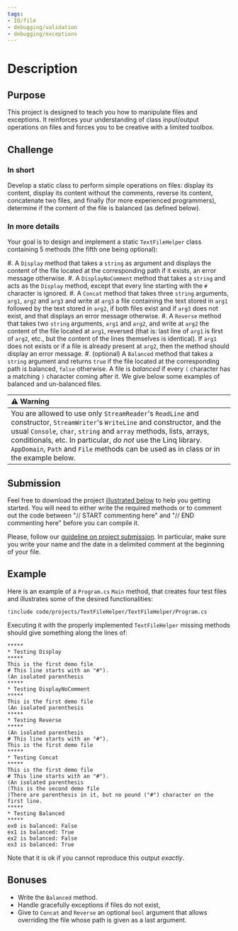 ```yaml
---
tags:
- IO/file
- debugging/validation
- debugging/exceptions
---
```


# Description

## Purpose

This project is designed to teach you how to manipulate files and exceptions.
It reinforces your understanding of class input/output operations on files and forces you to be creative with a limited toolbox.

## Challenge

### In short

Develop a static class to perform simple operations on files: display its content, display its content without the comments, reverse its content, concatenate two files, and finally (for more experienced programmers), determine if the content of the file is balanced (as defined below).

### In more details

Your goal is to design and implement a static `TextFileHelper` class containing 5 methods (the fifth one being optional):

#. A `Display` method that takes a `string` as argument and displays the content of the file located at the corresponding path if it exists, an error message otherwise.
#. A `DisplayNoComment` method that takes a `string` and acts as the `Display` method, except that every line starting with the `#` character is ignored.
#. A `Concat` method that takes three `string` arguments, `arg1`, `arg2` and `arg3` and write at `arg3` a file containing the text stored in `arg1` followed by the text stored in `arg2`, if both files exist and if `arg3` does not exist, and that displays an error message otherwise.
#. A `Reverse` method that takes two `string` arguments, `arg1` and `arg2`, and write at `arg2` the content of the file located at `arg1`, reversed (that is: last line of `arg1` is first of `arg2`, etc., but the content of the lines themselves is identical). If `arg1` does not exists or if a file is already present at `arg2`, then the method should display an error message.
#. (optional) A `Balanced` method that takes a `string` argument and returns `true` if the file located at the corresponding path is balanced, `false` otherwise. A file is *balanced* if every `(` character has a matching `)` character coming after it. We give below some examples of balanced and un-balanced files.

| ⚠ Warning |
|:---------------------------|
| You are allowed to use only `StreamReader`'s `ReadLine` and constructor, `StreamWriter`'s `WriteLine` and constructor, and the usual `Console`, `char`, `string` and `array` methods, lists, arrays, conditionals, etc. In particular, *do not* use the Linq library. `AppDomain`, `Path` and `File` methods can be used as in class or in the example below. |

## Submission

Feel free to download the project [illustrated below](./code/projects/TextFileHelper.zip) to help you getting started.
You will need to either write the required methods or to comment out the code between "// START commenting here" and "// END commenting here" before you can compile it.

Please, follow our [guideline on project submission](https://princomp.github.io/projects/submission).
In particular, make sure you write your name and the date in a delimited comment at the beginning of your file.

## Example

Here is an example of a `Program.cs` `Main` method, that creates four test files and illustrates some of the desired functionalities:

```{download="./code/projects/TextFileHelper.zip"}
!include code/projects/TextFileHelper/TextFileHelper/Program.cs
```

Executing it with the properly implemented `TextFileHelper` missing methods should give something along the lines of:

```text
*****
* Testing Display
*****
This is the first demo file
# This line starts with an "#").
(An isolated parenthesis
*****
* Testing DisplayNoComment
*****
This is the first demo file
(An isolated parenthesis
*****
* Testing Reverse
*****
(An isolated parenthesis
# This line starts with an "#").
This is the first demo file
*****
* Testing Concat
*****
This is the first demo file
# This line starts with an "#").
(An isolated parenthesis
(This is the second demo file
)There are parenthesis in it, but no pound ("#") character on the first line.
*****
* Testing Balanced
*****
ex0 is balanced: False
ex1 is balanced: True
ex2 is balanced: False
ex3 is balanced: True
```

Note that it is ok if you cannot reproduce this output *exactly*.

## Bonuses

- Write the `Balanced` method.
- Handle gracefully exceptions if files do not exist,
- Give to `Concat` and `Reverse` an optional `bool` argument that allows overriding the file whose path is given as a last argument.
